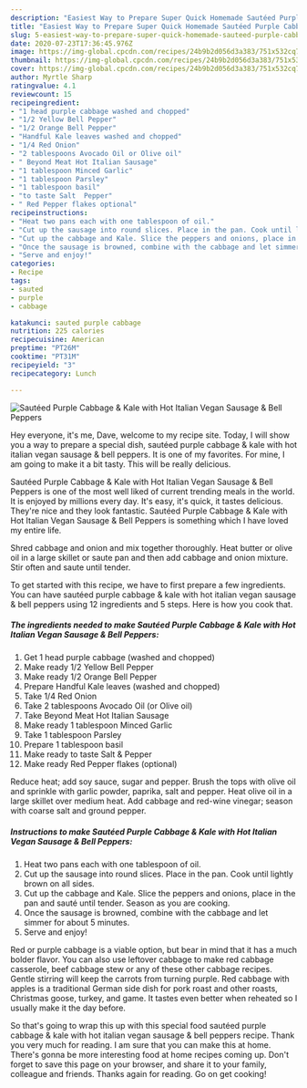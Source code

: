 ```yaml
---
description: "Easiest Way to Prepare Super Quick Homemade Sautéed Purple Cabbage &amp;amp; Kale with Hot Italian Vegan Sausage &amp;amp; Bell Peppers"
title: "Easiest Way to Prepare Super Quick Homemade Sautéed Purple Cabbage &amp;amp; Kale with Hot Italian Vegan Sausage &amp;amp; Bell Peppers"
slug: 5-easiest-way-to-prepare-super-quick-homemade-sauteed-purple-cabbage-and-amp-kale-with-hot-italian-vegan-sausage-and-amp-bell-peppers
date: 2020-07-23T17:36:45.976Z
image: https://img-global.cpcdn.com/recipes/24b9b2d056d3a383/751x532cq70/sauteed-purple-cabbage-kale-with-hot-italian-vegan-sausage-bell-peppers-recipe-main-photo.jpg
thumbnail: https://img-global.cpcdn.com/recipes/24b9b2d056d3a383/751x532cq70/sauteed-purple-cabbage-kale-with-hot-italian-vegan-sausage-bell-peppers-recipe-main-photo.jpg
cover: https://img-global.cpcdn.com/recipes/24b9b2d056d3a383/751x532cq70/sauteed-purple-cabbage-kale-with-hot-italian-vegan-sausage-bell-peppers-recipe-main-photo.jpg
author: Myrtle Sharp
ratingvalue: 4.1
reviewcount: 15
recipeingredient:
- "1 head purple cabbage washed and chopped"
- "1/2 Yellow Bell Pepper"
- "1/2 Orange Bell Pepper"
- "Handful Kale leaves washed and chopped"
- "1/4 Red Onion"
- "2 tablespoons Avocado Oil or Olive oil"
- " Beyond Meat Hot Italian Sausage"
- "1 tablespoon Minced Garlic"
- "1 tablespoon Parsley"
- "1 tablespoon basil"
- "to taste Salt  Pepper"
- " Red Pepper flakes optional"
recipeinstructions:
- "Heat two pans each with one tablespoon of oil."
- "Cut up the sausage into round slices. Place in the pan. Cook until lightly brown on all sides."
- "Cut up the cabbage and Kale. Slice the peppers and onions, place in the pan and sauté until tender. Season as you are cooking."
- "Once the sausage is browned, combine with the cabbage and let simmer for about 5 minutes."
- "Serve and enjoy!"
categories:
- Recipe
tags:
- sauted
- purple
- cabbage

katakunci: sauted purple cabbage 
nutrition: 225 calories
recipecuisine: American
preptime: "PT26M"
cooktime: "PT31M"
recipeyield: "3"
recipecategory: Lunch

---
```



![Sautéed Purple Cabbage &amp; Kale with Hot Italian Vegan Sausage &amp; Bell Peppers](https://img-global.cpcdn.com/recipes/24b9b2d056d3a383/751x532cq70/sauteed-purple-cabbage-kale-with-hot-italian-vegan-sausage-bell-peppers-recipe-main-photo.jpg)

Hey everyone, it's me, Dave, welcome to my recipe site. Today, I will show you a way to prepare a special dish, sautéed purple cabbage &amp; kale with hot italian vegan sausage &amp; bell peppers. It is one of my favorites. For mine, I am going to make it a bit tasty. This will be really delicious.

Sautéed Purple Cabbage &amp; Kale with Hot Italian Vegan Sausage &amp; Bell Peppers is one of the most well liked of current trending meals in the world. It is enjoyed by millions every day. It's easy, it's quick, it tastes delicious. They're nice and they look fantastic. Sautéed Purple Cabbage &amp; Kale with Hot Italian Vegan Sausage &amp; Bell Peppers is something which I have loved my entire life.

Shred cabbage and onion and mix together thoroughly. Heat butter or olive oil in a large skillet or saute pan and then add cabbage and onion mixture. Stir often and saute until tender.


To get started with this recipe, we have to first prepare a few ingredients. You can have sautéed purple cabbage &amp; kale with hot italian vegan sausage &amp; bell peppers using 12 ingredients and 5 steps. Here is how you cook that.

<!--inarticleads1-->

##### The ingredients needed to make Sautéed Purple Cabbage &amp; Kale with Hot Italian Vegan Sausage &amp; Bell Peppers:

1. Get 1 head purple cabbage (washed and chopped)
1. Make ready 1/2 Yellow Bell Pepper
1. Make ready 1/2 Orange Bell Pepper
1. Prepare Handful Kale leaves (washed and chopped)
1. Take 1/4 Red Onion
1. Take 2 tablespoons Avocado Oil (or Olive oil)
1. Take  Beyond Meat Hot Italian Sausage
1. Make ready 1 tablespoon Minced Garlic
1. Take 1 tablespoon Parsley
1. Prepare 1 tablespoon basil
1. Make ready to taste Salt &amp; Pepper
1. Make ready  Red Pepper flakes (optional)


Reduce heat; add soy sauce, sugar and pepper. Brush the tops with olive oil and sprinkle with garlic powder, paprika, salt and pepper. Heat olive oil in a large skillet over medium heat. Add cabbage and red-wine vinegar; season with coarse salt and ground pepper. 

<!--inarticleads2-->

##### Instructions to make Sautéed Purple Cabbage &amp; Kale with Hot Italian Vegan Sausage &amp; Bell Peppers:

1. Heat two pans each with one tablespoon of oil.
1. Cut up the sausage into round slices. Place in the pan. Cook until lightly brown on all sides.
1. Cut up the cabbage and Kale. Slice the peppers and onions, place in the pan and sauté until tender. Season as you are cooking.
1. Once the sausage is browned, combine with the cabbage and let simmer for about 5 minutes.
1. Serve and enjoy!


Red or purple cabbage is a viable option, but bear in mind that it has a much bolder flavor. You can also use leftover cabbage to make red cabbage casserole, beef cabbage stew or any of these other cabbage recipes. Gentle stirring will keep the carrots from turning purple. Red cabbage with apples is a traditional German side dish for pork roast and other roasts, Christmas goose, turkey, and game. It tastes even better when reheated so I usually make it the day before. 

So that's going to wrap this up with this special food sautéed purple cabbage &amp; kale with hot italian vegan sausage &amp; bell peppers recipe. Thank you very much for reading. I am sure that you can make this at home. There's gonna be more interesting food at home recipes coming up. Don't forget to save this page on your browser, and share it to your family, colleague and friends. Thanks again for reading. Go on get cooking!
